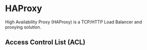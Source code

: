 # HAProxy
High Availability Proxy (HAProxy) is a TCP/HTTP Load Balancer and proxying solution.

## Access Control List (ACL)
